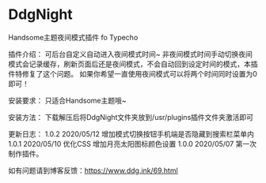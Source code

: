 # DdgNight
Handsome主题夜间模式插件 fo Typecho

插件介绍：
可后台自定义自动进入夜间模式时间~
非夜间模式时间手动切换夜间模式会记录缓存，刷新页面后还是夜间模式，不会自动回到设定时间的模式，本插件特修复了这个问题。
如果你希望一直使用夜间模式可以将两个时间同时设置为0即可！

安装要求：
只适合Handsome主题哦~

安装方法：
下载解压后将DdgNight文件夹放到/usr/plugins插件文件夹激活即可

更新日志：
1.0.2	2020/05/12	增加模式切换按钮手机端是否隐藏到搜索栏菜单内
1.0.1	2020/05/10	优化CSS 增加月亮太阳图标颜色设置
1.0.0	2020/05/07	第一次制作插件。

如有问题请到博客反馈：https://www.ddg.ink/69.html
